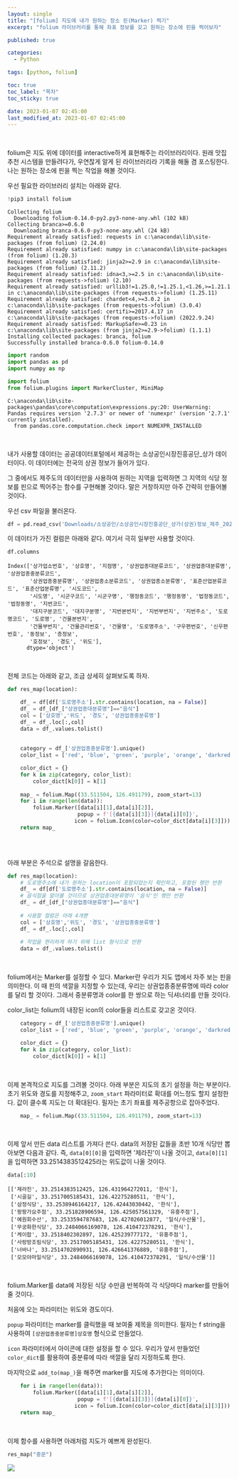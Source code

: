 ```yaml
---
layout: single
title: "[folium] 지도에 내가 원하는 장소 핀(Marker) 찍기"
excerpt: "folium 라이브러리를 통해 좌표 정보를 갖고 원하는 장소에 핀을 찍어보자"

published: true

categories:
  - Python

tags: [python, folium]

toc: true
toc_label: "목차"
toc_sticky: true

date: 2023-01-07 02:45:00
last_modified_at: 2023-01-07 02:45:00
---
```


<br>

folium은 지도 위에 데이터를 interactive하게 표현해주는 라이브러리이다. 원래 맛집 추천 시스템을 만들려다가, 우연찮게 알게 된 라이브러리라 기록을 해둘 겸 포스팅한다. 나는 원하는 장소에 핀을 찍는 작업을 해볼 것이다.

우선 필요한 라이브러리 설치는 아래와 같다.

```python
!pip3 install folium
```

    Collecting folium
      Downloading folium-0.14.0-py2.py3-none-any.whl (102 kB)
    Collecting branca>=0.6.0
      Downloading branca-0.6.0-py3-none-any.whl (24 kB)
    Requirement already satisfied: requests in c:\anaconda\lib\site-packages (from folium) (2.24.0)
    Requirement already satisfied: numpy in c:\anaconda\lib\site-packages (from folium) (1.20.3)
    Requirement already satisfied: jinja2>=2.9 in c:\anaconda\lib\site-packages (from folium) (2.11.2)
    Requirement already satisfied: idna<3,>=2.5 in c:\anaconda\lib\site-packages (from requests->folium) (2.10)
    Requirement already satisfied: urllib3!=1.25.0,!=1.25.1,<1.26,>=1.21.1 in c:\anaconda\lib\site-packages (from requests->folium) (1.25.11)
    Requirement already satisfied: chardet<4,>=3.0.2 in c:\anaconda\lib\site-packages (from requests->folium) (3.0.4)
    Requirement already satisfied: certifi>=2017.4.17 in c:\anaconda\lib\site-packages (from requests->folium) (2022.9.24)
    Requirement already satisfied: MarkupSafe>=0.23 in c:\anaconda\lib\site-packages (from jinja2>=2.9->folium) (1.1.1)
    Installing collected packages: branca, folium
    Successfully installed branca-0.6.0 folium-0.14.0
    


```python
import random
import pandas as pd
import numpy as np

import folium
from folium.plugins import MarkerCluster, MiniMap
```

    C:\anaconda\lib\site-packages\pandas\core\computation\expressions.py:20: UserWarning: Pandas requires version '2.7.3' or newer of 'numexpr' (version '2.7.1' currently installed).
      from pandas.core.computation.check import NUMEXPR_INSTALLED
    


<br>

내가 사용할 데이터는 공공데이터포털에서 제공하는 소상공인시장진흥공단_상가 데이터이다. 이 데이터에는 전국의 상권 정보가 들어가 있다.

그 중에서도 제주도의 데이터만을 사용하여 원하는 지역을 입력하면 그 지역의 식당 정보를 핀으로 찍어주는 함수를 구현해볼 것이다. 말은 거창하지만 아주 간략히 만들어볼 것이다.

우선 csv 파일을 불러온다.

```python
df = pd.read_csv('Downloads/소상공인/소상공인시장진흥공단_상가(상권)정보_제주_202209.csv')
```
이 데이터가 가진 컬럼은 아래와 같다. 여기서 극히 일부만 사용할 것이다.

```python
df.columns
```

    Index(['상가업소번호', '상호명', '지점명', '상권업종대분류코드', '상권업종대분류명', '상권업종중분류코드',
           '상권업종중분류명', '상권업종소분류코드', '상권업종소분류명', '표준산업분류코드', '표준산업분류명', '시도코드',
           '시도명', '시군구코드', '시군구명', '행정동코드', '행정동명', '법정동코드', '법정동명', '지번코드',
           '대지구분코드', '대지구분명', '지번본번지', '지번부번지', '지번주소', '도로명코드', '도로명', '건물본번지',
           '건물부번지', '건물관리번호', '건물명', '도로명주소', '구우편번호', '신우편번호', '동정보', '층정보',
           '호정보', '경도', '위도'],
          dtype='object')


<br>

전체 코드는 아래와 같고, 조금 상세히 살펴보도록 하자.

```python
def res_map(location):

    df_ = df[df['도로명주소'].str.contains(location, na = False)]
    df_ = df_[df_["상권업종대분류명"]=="음식"]
    col = ['상호명','위도', '경도', '상권업종중분류명']
    df_ = df_.loc[:,col]
    data = df_.values.tolist()
    
    
    category = df_['상권업종중분류명'].unique()
    color_list = ['red', 'blue', 'green', 'purple', 'orange', 'darkred', 'lightred', 'beige', 'darkblue', 'darkgreen', 'white', 'pink', 'gray', 'black', 'lightgray']

    color_dict = {}
    for k in zip(category, color_list):
        color_dict[k[0]] = k[1]
    
    map_ = folium.Map((33.511504, 126.491179), zoom_start=13)
    for i in range(len(data)):
        folium.Marker([data[i][1],data[i][2]], 
                      popup = f'[{data[i][3]}]{data[i][0]}',
                     icon = folium.Icon(color=color_dict[data[i][3]])).add_to(map_)
    return map_
    
```

<br>

아래 부분은 주석으로 설명을 갈음한다.

```python
def res_map(location):
    # 도로명주소에 내가 원하는 location이 포함되었는지 확인하고, 포함된 행만 반환
    df_ = df[df['도로명주소'].str.contains(location, na = False)]
    # 음식점을 알아볼 것이므로 상권업종대분류명이 '음식'인 행만 반환
    df_ = df_[df_["상권업종대분류명"]=="음식"]
    
    # 사용할 컬럼은 아래 4개뿐
    col = ['상호명','위도', '경도', '상권업종중분류명']
    df_ = df_.loc[:,col]
    
    # 작업을 편리하게 하기 위해 list 형식으로 반환
    data = df_.values.tolist()
```

<br>

folium에서는 Marker를 설정할 수 있다. Marker란 우리가 지도 앱에서 자주 보는 핀을 의미한다. 이 때 핀의 색깔을 지정할 수 있는데, 우리는 상권업종중분류명에 따라 color를 달리 할 것이다. 그래서 중분류명과 color를 한 쌍으로 하는 딕셔너리를 만들 것이다.

color_list는 folium의 내장된 icon의 color들을 리스트로 갖고온 것이다.

```python
    category = df_['상권업종중분류명'].unique()
    color_list = ['red', 'blue', 'green', 'purple', 'orange', 'darkred', 'lightred', 'beige', 'darkblue', 'darkgreen', 'white', 'pink', 'gray', 'black', 'lightgray']

    color_dict = {}
    for k in zip(category, color_list):
        color_dict[k[0]] = k[1]
```

<br>

이제 본격적으로 지도를 그려볼 것이다. 아래 부분은 지도의 초기 설정을 하는 부분이다. 초기 위도와 경도를 지정해주고, `zoom_start` 파라미터로 확대를 어느정도 할지 설정한다. 값이 클수록 지도는 더 확대된다. 필자는 초기 좌표를 제주공항으로 잡아주었다.

```python
    map_ = folium.Map((33.511504, 126.491179), zoom_start=13)
```

<br>

이제 앞서 만든 data 리스트를 가져다 쓴다. data의 저장된 값들을 초반 10개 식당만 뽑아보면 다음과 같다. 즉, `data[0][0]`을 입력하면 '제라진'이 나올 것이고, `data[0][1]`을 입력하면 33.2514383512425라는 위도값이 나올 것이다.

```python
data[:10]
```


    [['제라진', 33.2514383512425, 126.431964272011, '한식'],
     ['시골길', 33.2517005185431, 126.42275280511, '한식'],
     ['삼정식당', 33.2538946164217, 126.42443030442, '한식'],
     ['팡팡가요주점', 33.251828906594, 126.425057561329, '유흥주점'],
     ['예원회수산', 33.2533594787683, 126.427026012877, '일식/수산물'],
     ['무궁화한식당', 33.2484066169078, 126.410472378291, '한식'],
     ['케이팝', 33.2518402302897, 126.425239777172, '유흥주점'],
     ['사랑방조림식당', 33.2517005185431, 126.42275280511, '한식'],
     ['너바나', 33.2514702890931, 126.426641376889, '유흥주점'],
     ['모모야마일식당', 33.2484066169078, 126.410472378291, '일식/수산물']]


<br>

folium.Marker를 data에 저장된 식당 수만큼 반복하여 각 식당마다 marker를 만들어줄 것이다. 

처음에 오는 파라미터는 위도와 경도이다. 

`popup` 파라미터는 marker를 클릭했을 때 보여줄 제목을 의미한다. 필자는 f string을 사용하여 `[상권업종중분류명]상호명` 형식으로 만들었다.

`icon` 파라미터에서 아이콘에 대한 설정을 할 수 있다. 우리가 앞서 만들었던 `color_dict`를 활용하여 중분류에 따라 색깔을 달리 지정하도록 한다.

마지막으로 `add_to(map_)`을 해주면 marker를 지도에 추가한다는 의미이다.

```python
    for i in range(len(data)):
        folium.Marker([data[i][1],data[i][2]], 
                      popup = f'[{data[i][3]}]{data[i][0]}',
                     icon = folium.Icon(color=color_dict[data[i][3]])).add_to(map_)
    return map_
```

<br>

이제 함수를 사용하면 아래처럼 지도가 예쁘게 완성된다.


```python
res_map("중문")
```

<img src="https://user-images.githubusercontent.com/115082062/211069222-95370792-ca47-4efa-8c48-91387404d9dd.png">
